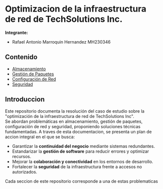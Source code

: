 # Optimizacion de la infraestructura de red de TechSolutions Inc.

**Integrante:**
- Rafael Antonio Marroquin Hernandez MH230346

##  Contenido
- [Almacenamiento](storage.md)
- [Gestión de Paquetes](packages.md)
- [Configuración de Red](networking.md)
- [Seguridad](security.md)


## Introduccion 

Este repositorio documenta la resolución del caso de estudio sobre la "optimización de la infraestructura de red de TechSolutions Inc".  
Se abordan problemáticas en almacenamiento, gestión de paquetes, configuración de red y seguridad, proponiendo soluciones técnicas fundamentadas.
A traves de esta documentacion, se presenta un plan de accion integral en el que se busca:
- Garantizar la **continuidad del negocio** mediante sistemas redundantes.  
- Estandarizar la **gestión de software** para reducir errores y optimizar recursos.  
- Mejorar la **colaboración y conectividad** en los entornos de desarrollo.  
- Fortalecer la **seguridad** de la infraestructura frente a accesos no autorizados.
  
Cada seccion de este repositorio corresponde a una de estas problematicas
